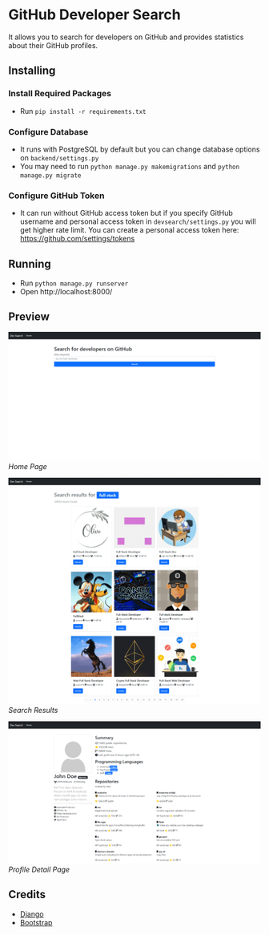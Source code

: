# GitHub Developer Search
It allows you to search for developers on GitHub and provides statistics about their GitHub profiles.

## Installing
### Install Required Packages
- Run `pip install -r requirements.txt`
### Configure Database
- It runs with PostgreSQL by default but you can change database options on `backend/settings.py`
- You may need to run `python manage.py makemigrations` and `python manage.py migrate`
### Configure GitHub Token
- It can run without GitHub access token but if you specify GitHub username and personal access token in `devsearch/settings.py` you will get higher rate limit.
You can create a personal access token here: https://github.com/settings/tokens

## Running
- Run `python manage.py runserver`
- Open http://localhost:8000/

## Preview
![Home Page](preview/homepage.png "Home Page")
*Home Page*

![Search Results](preview/search-results.png "Search Results")
*Search Results*

![Profile Detail](preview/profile-page.png "Profile Page")
*Profile Detail Page*

## Credits
- [Django](https://github.com/django/django)
- [Bootstrap](https://github.com/twbs/bootstrap)